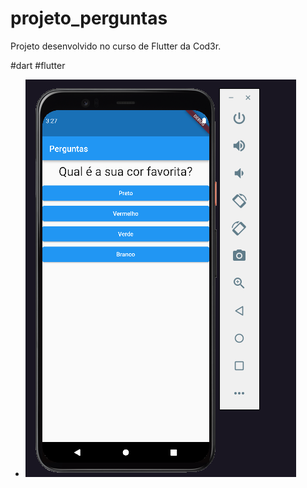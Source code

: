 # projeto_perguntas

Projeto desenvolvido no curso de Flutter da Cod3r.

#dart 
#flutter

- ![  Print](https://github.com/jaquelinesilfe/projeto_perguntas/blob/e9553b5c0d7e00c9bf5e2aab67f23e6c1e74d6db/tela_projeto.PNG)


